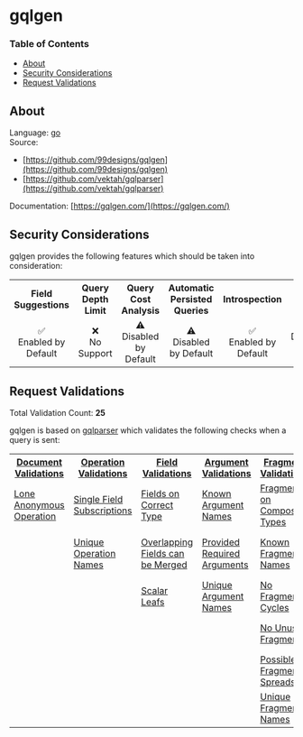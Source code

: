 # gqlgen

### Table of Contents
* [About](#About)
* [Security Considerations](#Security-Considerations)
* [Request Validations](#Request-Validations)

## About
Language: [go](https://go.dev/)\
Source: 
- [https://github.com/99designs/gqlgen](https://github.com/99designs/gqlgen)
- [https://github.com/vektah/gqlparser](https://github.com/vektah/gqlparser)

Documentation: [https://gqlgen.com/](https://gqlgen.com/)


## Security Considerations
gqlgen provides the following features which should be taken into consideration:

<table>
	<tr>
		<th align="center">Field Suggestions</th>
		<th align="center">Query Depth Limit</th>
		<th align="center">Query Cost Analysis</th>
		<th align="center">Automatic Persisted Queries</th>
		<th align="center">Introspection</th>
		<th align="center">Debug Mode</th>
		<th align="center">Batch Requests</th>
	</tr>
	<tr>
		<td align="center">✅<br>Enabled by Default</td>
		<td align="center">❌<br>No Support</td>
		<td align="center">⚠️<br>Disabled by Default</td>
		<td align="center">⚠️<br>Disabled by Default</td>
		<td align="center">✅<br>Enabled by Default</td>
		<td align="center">⚠️<br>Disabled by Default</td>
		<td align="center">⚠️<br>Disabled by Default</td>
	</tr>
</table>

## Request Validations
Total Validation Count: **25**

gqlgen is based on [gqlparser](https://github.com/dgraph-io/gqlparser) which validates the following checks when a query is sent:

<table>
	<tr>
		<th><a href="https://spec.graphql.org/October2021/#sec-Documents">Document Validations</a></th>
		<th><a href="https://spec.graphql.org/October2021/#sec-Validation.Operations">Operation Validations</a></th>
		<th><a href="https://spec.graphql.org/October2021/#sec-Validation.Fields">Field Validations</a></th>
		<th><a href="https://spec.graphql.org/October2021/#sec-Validation.Arguments">Argument Validations</a></th>
		<th><a href="https://spec.graphql.org/October2021/#sec-Validation.Fragments">Fragment Validations</a></th>
		<th><a href="https://spec.graphql.org/October2021/#sec-Values">Value Validations</a></th>
		<th><a href="https://spec.graphql.org/October2021/#sec-Validation.Directives">Directive Validations</a></th>
		<th><a href="https://spec.graphql.org/October2021/#sec-Validation.Variables">Variable Validations</a></th>
		<th>Misc. Validations</th>
	</tr>
	<tr>
		<td><a href="https://github.com/vektah/gqlparser/blob/master/validator/rules/lone_anonymous_operation.go">Lone Anonymous Operation</a></td>
		<td><a href="https://github.com/vektah/gqlparser/blob/master/validator/rules/single_field_subscriptions.go">Single Field Subscriptions</a></td>
		<td><a href="https://github.com/vektah/gqlparser/blob/master/validator/rules/fields_on_correct_type.go">Fields on Correct Type</a></td>
		<td><a href="https://github.com/vektah/gqlparser/blob/master/validator/rules/known_argument_names.go">Known Argument Names</a></td>
		<td><a href="https://github.com/vektah/gqlparser/blob/master/validator/rules/fragments_on_composite_types.go">Fragments on Composite Types</a></td>
		<td><a href="https://github.com/vektah/gqlparser/blob/master/validator/rules/known_type_names.go">Known Type Names</a></td>
		<td><a href="https://github.com/vektah/gqlparser/blob/master/validator/rules/known_directives.go">Known Directives</a></td>
		<td><a href="https://github.com/vektah/gqlparser/blob/master/validator/rules/no_undefined_variables.go">No Undefined Variables</a></td>
		<td><a href=""></a></td>
	</tr>
	<tr>
		<td><a href=""></a></td>
		<td><a href="https://github.com/vektah/gqlparser/blob/master/validator/rules/unique_operation_names.go">Unique Operation Names</a></td>
		<td><a href="https://github.com/vektah/gqlparser/blob/master/validator/rules/overlapping_fields_can_be_merged.go">Overlapping Fields can be Merged</a></td>
		<td><a href="https://github.com/vektah/gqlparser/blob/master/validator/rules/provided_required_arguments.go">Provided Required Arguments</a></td>
		<td><a href="https://github.com/vektah/gqlparser/blob/master/validator/rules/known_fragment_names.go">Known Fragment Names</a></td>
		<td><a href="https://github.com/vektah/gqlparser/blob/master/validator/rules/unique_input_field_names.go">Unique Input Field Names</a></td>
		<td><a href="https://github.com/vektah/gqlparser/blob/master/validator/rules/unique_directives_per_location.go">Unique Directives per Location</a></td>
		<td><a href="https://github.com/vektah/gqlparser/blob/master/validator/rules/no_unused_variables.go">No Unused Variables</a></td>
		<td><a href=""></a></td>
	</tr>
	<tr>
		<td><a href=""></a></td>
		<td><a href=""></a></td>
		<td><a href="https://github.com/vektah/gqlparser/blob/master/validator/rules/scalar_leafs.go">Scalar Leafs</a></td>
		<td><a href="https://github.com/vektah/gqlparser/blob/master/validator/rules/unique_argument_names.go">Unique Argument Names</a></td>
		<td><a href="https://github.com/vektah/gqlparser/blob/master/validator/rules/no_fragment_cycles.go">No Fragment Cycles</a></td>
		<td><a href="https://github.com/vektah/gqlparser/blob/master/validator/rules/values_of_correct_type.go">Values of Correct Type</a></td>
		<td><a href=""></a></td>
		<td><a href="https://github.com/vektah/gqlparser/blob/master/validator/rules/unique_variable_names.go">Unique Variable Names</a></td>
		<td><a href=""></a></td>
	</tr>
	<tr>
		<td><a href=""></a></td>
		<td><a href=""></a></td>
		<td><a href=""></a></td>
		<td><a href=""></a></td>
		<td><a href="https://github.com/vektah/gqlparser/blob/master/validator/rules/no_unused_fragments.go">No Unused Fragments</a></td>
		<td><a href=""></a></td>
		<td><a href=""></a></td>
		<td><a href="https://github.com/vektah/gqlparser/blob/master/validator/rules/variables_are_input_types.go">Variables are Input Types</a></td>
		<td><a href=""></a></td>
	</tr>
	<tr>
		<td><a href=""></a></td>
		<td><a href=""></a></td>
		<td><a href=""></a></td>
		<td><a href=""></a></td>
		<td><a href="https://github.com/vektah/gqlparser/blob/master/validator/rules/possible_fragment_spreads.go">Possible Fragment Spreads</a></td>
		<td><a href=""></a></td>
		<td><a href=""></a></td>
		<td><a href="https://github.com/vektah/gqlparser/blob/master/validator/rules/variables_in_allowed_position.go">Variables in Allowed Position</a></td>
		<td><a href=""></a></td>
	</tr>
	<tr>
		<td><a href=""></a></td>
		<td><a href=""></a></td>
		<td><a href=""></a></td>
		<td><a href=""></a></td>
		<td><a href="https://github.com/vektah/gqlparser/blob/master/validator/rules/unique_fragment_names.go">Unique Fragment Names</a></td>
		<td><a href=""></a></td>
		<td><a href=""></a></td>
		<td><a href=""></a></td>
		<td><a href=""></a></td>
	</tr>
</table>